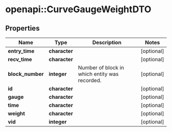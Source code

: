 # openapi::CurveGaugeWeightDTO


## Properties
Name | Type | Description | Notes
------------ | ------------- | ------------- | -------------
**entry_time** | **character** |  | [optional] 
**recv_time** | **character** |  | [optional] 
**block_number** | **integer** | Number of block in which entity was recorded. | [optional] 
**id** | **character** |  | [optional] 
**gauge** | **character** |  | [optional] 
**time** | **character** |  | [optional] 
**weight** | **character** |  | [optional] 
**vid** | **integer** |  | [optional] 


